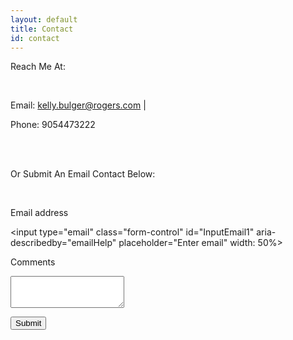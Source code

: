 ```yaml
---
layout: default
title: Contact
id: contact
---
```

Reach Me At: 

<br>

Email: kelly.bulger@rogers.com     |     

Phone: 9054473222

<br>

<br>

Or Submit An Email Contact Below:

<br>

 <div>

<form>

  <label for="InputEmail1">Email address</label>

  <input type="email" class="form-control" id="InputEmail1" aria-describedby="emailHelp" placeholder="Enter email" width: 50%>

 <label for="exampleTextarea">Comments</label>

  <textarea class="form-control" id="exampleTextarea" rows="3"></textarea>

<br>

   </div> <button type="submit" class="btn btn-primary">Submit</button>

</form>

